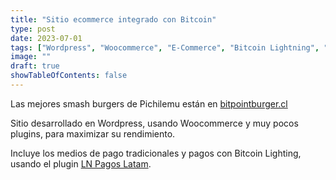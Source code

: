 ```yaml
---
title: "Sitio ecommerce integrado con Bitcoin"
type: post
date: 2023-07-01
tags: ["Wordpress", "Woocommerce", "E-Commerce", "Bitcoin Lightning", "Hamburguesas"]
image: ""
draft: true
showTableOfContents: false
---
```


Las mejores smash burgers de Pichilemu están en [bitpointburger.cl](https://www.bitpointburger.cl)

Sitio desarrollado en Wordpress, usando Woocommerce y muy pocos plugins, para maximizar su rendimiento.

Incluye los medios de pago tradicionales y pagos con Bitcoin Lighting, usando el plugin [LN Pagos Latam](/es/projects/ln-pagos-latam/).